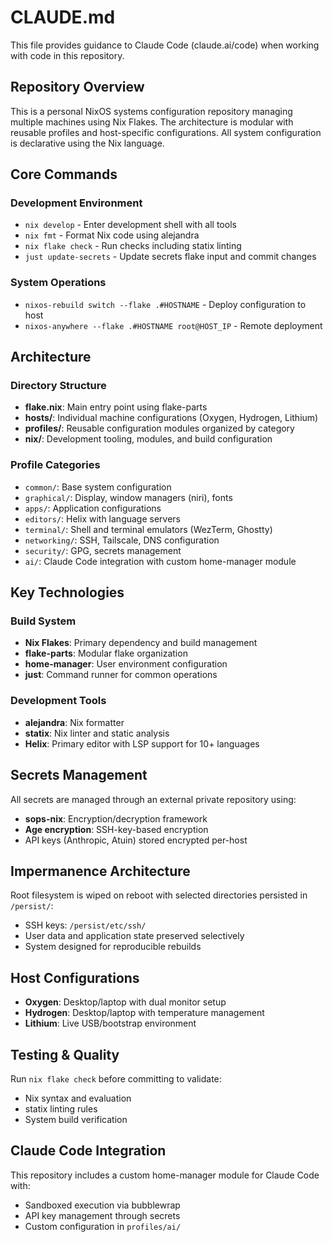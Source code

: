 # CLAUDE.md

This file provides guidance to Claude Code (claude.ai/code) when working with code in this repository.

## Repository Overview

This is a personal NixOS systems configuration repository managing multiple machines using Nix Flakes. The architecture is modular with reusable profiles and host-specific configurations. All system configuration is declarative using the Nix language.

## Core Commands

### Development Environment
- `nix develop` - Enter development shell with all tools
- `nix fmt` - Format Nix code using alejandra
- `nix flake check` - Run checks including statix linting
- `just update-secrets` - Update secrets flake input and commit changes

### System Operations
- `nixos-rebuild switch --flake .#HOSTNAME` - Deploy configuration to host
- `nixos-anywhere --flake .#HOSTNAME root@HOST_IP` - Remote deployment

## Architecture

### Directory Structure
- **flake.nix**: Main entry point using flake-parts
- **hosts/**: Individual machine configurations (Oxygen, Hydrogen, Lithium)
- **profiles/**: Reusable configuration modules organized by category
- **nix/**: Development tooling, modules, and build configuration

### Profile Categories
- `common/`: Base system configuration
- `graphical/`: Display, window managers (niri), fonts
- `apps/`: Application configurations
- `editors/`: Helix with language servers
- `terminal/`: Shell and terminal emulators (WezTerm, Ghostty)
- `networking/`: SSH, Tailscale, DNS configuration
- `security/`: GPG, secrets management
- `ai/`: Claude Code integration with custom home-manager module

## Key Technologies

### Build System
- **Nix Flakes**: Primary dependency and build management
- **flake-parts**: Modular flake organization
- **home-manager**: User environment configuration
- **just**: Command runner for common operations

### Development Tools
- **alejandra**: Nix formatter
- **statix**: Nix linter and static analysis
- **Helix**: Primary editor with LSP support for 10+ languages

## Secrets Management

All secrets are managed through an external private repository using:
- **sops-nix**: Encryption/decryption framework
- **Age encryption**: SSH-key-based encryption
- API keys (Anthropic, Atuin) stored encrypted per-host

## Impermanence Architecture

Root filesystem is wiped on reboot with selected directories persisted in `/persist/`:
- SSH keys: `/persist/etc/ssh/`
- User data and application state preserved selectively
- System designed for reproducible rebuilds

## Host Configurations

- **Oxygen**: Desktop/laptop with dual monitor setup
- **Hydrogen**: Desktop/laptop with temperature management
- **Lithium**: Live USB/bootstrap environment

## Testing & Quality

Run `nix flake check` before committing to validate:
- Nix syntax and evaluation
- statix linting rules
- System build verification

## Claude Code Integration

This repository includes a custom home-manager module for Claude Code with:
- Sandboxed execution via bubblewrap
- API key management through secrets
- Custom configuration in `profiles/ai/`